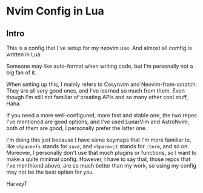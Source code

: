 # Nvim Config in Lua

## Intro

This is a config that I've setup for my neovim use. And almost all comfig is written in Lua.

Someone may like auto-format when writing code, but I'm personally not a big fan of it.

When setting up this, I mainly refers to Cosynvim and Neovim-from-scratch. They are all very good ones, and I've learned so much from them. Even though I'm still not familiar of creating APIs and so many other cool stuff, Haha.

If you need a more well-configured, more fast and stable one, the two repos I've mentioned are good options, and I've used LunarVim and AstroNvim, both of them are good, I personally prefer the latter one.

I'm doing this just because I have some keymaps that I'm more familiar to, like `<Space>fs` stands for `save`, and `<Space>;t` stands for `:term`, and so on. Moreover, I personally don't use that much plugins or functions, so I want to make a quite minimal config. However, I have to say that, those repos that I've menthiond above, are so much better than my work, so using my config may not be the best option for you.

HarveyT

